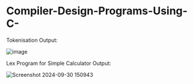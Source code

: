 # Compiler-Design-Programs-Using-C-
Tokenisation Output:














![image](https://github.com/user-attachments/assets/ecf7a7fc-0bfb-4cce-83fc-67ec40334e8f) 




Lex Program for Simple Calculator Output:















 ![Screenshot 2024-09-30 150943](https://github.com/user-attachments/assets/ea111d9a-c47f-4de3-9403-840d99bfff39)

